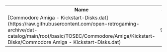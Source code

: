 <table>
<tr><th>Name</th><th>Size</th></tr>
<tr><td>
[Commodore Amiga - Kickstart-Disks.dat](https://raw.githubusercontent.com/open-retrogaming-archive/dat-catalog/main/root/basic/TOSEC/Commodore/Amiga/Kickstart-Disks/Commodore Amiga - Kickstart-Disks.dat)
</td><td>9168</td></tr>
</table>
